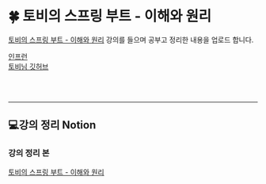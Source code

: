# 🍀 토비의 스프링 부트 - 이해와 원리
[토비의 스프링 부트 - 이해와 원리](https://www.inflearn.com/course/%ED%86%A0%EB%B9%84-%EC%8A%A4%ED%94%84%EB%A7%81%EB%B6%80%ED%8A%B8-%EC%9D%B4%ED%95%B4%EC%99%80%EC%9B%90%EB%A6%AC) 강의를 들으며 공부고 정리한 내용을 업로드 합니다.

[인프런](https://www.inflearn.com/)<br/>
[토비님 깃허브](https://github.com/tobyspringboot/helloboot/tree/springboot3)

<br/>
<br/>
<hr>

## 💻강의 정리 Notion
### 강의 정리 본
[토비의 스프링 부트 - 이해와 원리]()
